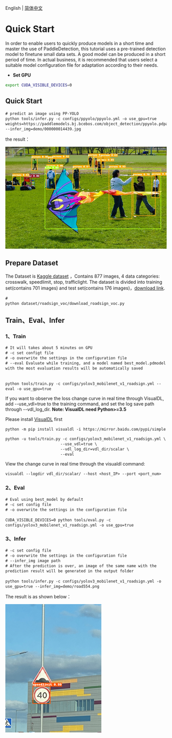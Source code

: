 English | [简体中文](QUICK_STARTED_cn.md)

# Quick Start
In order to enable users to quickly produce models in a short time and master the use of PaddleDetection, this tutorial uses a pre-trained detection model to finetune small data sets. A good model can be produced in a short period of time. In actual business, it is recommended that users select a suitable model configuration file for adaptation according to their needs.
- **Set GPU**
```bash
export CUDA_VISIBLE_DEVICES=0
```

## Quick Start
```
# predict an image using PP-YOLO
python tools/infer.py -c configs/ppyolo/ppyolo.yml -o use_gpu=true weights=https://paddlemodels.bj.bcebos.com/object_detection/ppyolo.pdparams --infer_img=demo/000000014439.jpg
```
the result：

![](../images/000000014439.jpg)


## Prepare Dataset
The Dataset is [Kaggle dataset](https://www.kaggle.com/andrewmvd/road-sign-detection) ，Contains 877 images, 4 data categories: crosswalk, speedlimit, stop, trafficlight.
The dataset is divided into training set(contains 701 images) and test set(contains 176 images)，[download link](https://paddlemodels.bj.bcebos.com/object_detection/roadsign_voc.tar).

```
#
python dataset/roadsign_voc/download_roadsign_voc.py
```

## Train、Eval、Infer
### 1、Train
```
# It will takes about 5 minutes on GPU
# -c set configt file
# -o overwrite the settings in the configuration file
# --eval Evaluate while training, and a model named best_model.pdmodel with the most evaluation results will be automatically saved


python tools/train.py -c configs/yolov3_mobilenet_v1_roadsign.yml --eval -o use_gpu=true
```

If you want to observe the loss change curve in real time through VisualDL, add --use_vdl=true to the training command, and set the log save path through --vdl_log_dir.
**Note: VisualDL need Python>=3.5**

Please install [VisualDL](https://github.com/PaddlePaddle/VisualDL) first
```
python -m pip install visualdl -i https://mirror.baidu.com/pypi/simple
```

```
python -u tools/train.py -c configs/yolov3_mobilenet_v1_roadsign.yml \
                        --use_vdl=true \
                        --vdl_log_dir=vdl_dir/scalar \
                        --eval
```
View the change curve in real time through the visualdl command:
```
visualdl --logdir vdl_dir/scalar/ --host <host_IP> --port <port_num>
```

### 2、Eval
```
# Eval using best_model by default
# -c set config file
# -o overwrite the settings in the configuration file

CUDA_VISIBLE_DEVICES=0 python tools/eval.py -c configs/yolov3_mobilenet_v1_roadsign.yml -o use_gpu=true
```


### 3、Infer
```
# -c set config file
# -o overwrite the settings in the configuration file
# --infer_img image path
# After the prediction is over, an image of the same name with the prediction result will be generated in the output folder

python tools/infer.py -c configs/yolov3_mobilenet_v1_roadsign.yml -o use_gpu=true --infer_img=demo/road554.png
```

The result is as shown below：

![](../images/road554.png)
